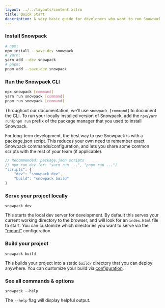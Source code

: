 ```yaml
---
layout: ../../layouts/content.astro
title: Quick Start
description: A very basic guide for developers who want to run Snowpack as quickly as possible.
---
```


### Install Snowpack

```bash
# npm:
npm install --save-dev snowpack
# yarn:
yarn add --dev snowpack
# pnpm:
pnpm add --save-dev snowpack
```

### Run the Snowpack CLI

```bash
npx snowpack [command]
yarn run snowpack [command]
pnpm run snowpack [command]
```

Throughout our documentation, we'll use `snowpack [command]` to document the CLI. To run your locally installed version of Snowpack, add the `npx`/`yarn run`/`pnpm run` prefix of the package manager that you used to install Snowpack.

For long-term development, the best way to use Snowpack is with a package.json script. This reduces your own need to remember exact Snowpack commands/configuration, and lets you share some common scripts with the rest of your team (if applicable).

```js
// Recommended: package.json scripts
// npm run dev (or: "yarn run ...", "pnpm run ...")
"scripts": {
    "dev": "snowpack dev",
    "build": "snowpack build"
}
```

### Serve your project locally

```
snowpack dev
```

This starts the local dev server for development. By default this serves your current working directory to the browser, and will look for an `index.html` file to start. You can customize which directories you want to serve via the ["mount"](/reference/configuration) configuration.

### Build your project

```
snowpack build
```

This builds your project into a static `build/` directory that you can deploy anywhere. You can customize your build via [configuration](/reference/configuration).

### See all commands & options

```
snowpack --help
```

The `--help` flag will display helpful output.
